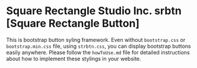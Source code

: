 Square Rectangle Studio Inc.
srbtn [Square Rectangle Button]
=====

This is bootstrap button syling framework. Even without `bootstrap.css` or `bootstrap.min.css` file, using `strbtn.css`, you can display bootstrap buttons easily anywhere. Please follow the `howToUse.md` file for detailed instructions about how to implement these stylings in your website.

